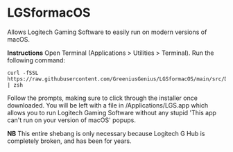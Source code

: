 # LGSformacOS
Allows Logitech Gaming Software to easily run on modern versions of macOS.

**Instructions**
Open Terminal (Applications > Utilities > Terminal).
Run the following command:
```
curl -fSSL https://raw.githubusercontent.com/GreeniusGenius/LGSformacOS/main/src/Downloadandinstall.command | zsh
```
Follow the prompts, making sure to click through the installer once downloaded.
You will be left with a file in /Applications/LGS.app which allows you to run Logitech Gaming Software without any stupid 'This app can't run on your version of macOS' popups.

**NB**
This entire shebang is only necessary because Logitech G Hub is completely broken, and has been for years.


